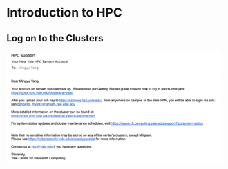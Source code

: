 # Introduction to HPC

## Log on to the Clusters

<p><div align=left><img width="500" src="https://github.com/MingyuYang-Yale/BENG469/blob/main/Assignment1/mail-from-ycrc.png" alt="foo bar" title="train &amp; tracks" /></p>
